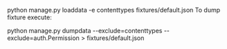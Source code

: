 
python manage.py loaddata -e contenttypes fixtures/default.json To dump fixture execute:

python manage.py dumpdata --exclude=contenttypes --exclude=auth.Permission > fixtures/default.json